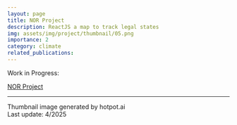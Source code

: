 ```yaml
---
layout: page
title: NOR Project
description: ReactJS a map to track legal states
img: assets/img/project/thumbnail/05.png
importance: 2
category: climate
related_publications: 
---
```


Work in Progress:

[NOR Project](https://reactjs-nor-map.netlify.app/) 

***
Thumbnail image generated by hotpot.ai <br>
Last update: 4/2025

